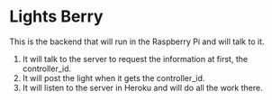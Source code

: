 # Lights Berry

This is the backend that will run in the Raspberry Pi and will talk to it.

1. It will talk to the server to request the information at first, the controller_id.
2. It will post the light when it gets the controller_id.
3. It will listen to the server in Heroku and will do all the work there.

